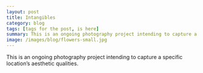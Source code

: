 ```yaml
---
layout: post
title: Intangibles
category: blog
tags: [tags for the post, is here]
summary: This is an ongoing photography project intending to capture a specific location’s aesthetic qualities.
image: /images/blog/flowers-small.jpg
---
```


This is an ongoing photography project intending to capture a specific location’s aesthetic qualities.

